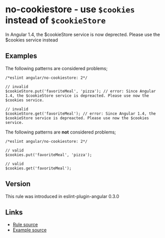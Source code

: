<!-- WARNING: Generated documentation. Edit docs and examples in the rule and examples file ('rules/no-cookiestore.js', 'examples/no-cookiestore.js'). -->

# no-cookiestore - use `$cookies` instead of `$cookieStore`

In Angular 1.4, the $cookieStore service is now deprected.
Please use the $cookies service instead

## Examples

The following patterns are considered problems;

    /*eslint angular/no-cookiestore: 2*/

    // invalid
    $cookieStore.put('favoriteMeal', 'pizza'); // error: Since Angular 1.4, the $cookieStore service is depreacted. Please use now the $cookies service.

    // invalid
    $cookieStore.get('favoriteMeal'); // error: Since Angular 1.4, the $cookieStore service is depreacted. Please use now the $cookies service.

The following patterns are **not** considered problems;

    /*eslint angular/no-cookiestore: 2*/

    // valid
    $cookies.put('favoriteMeal', 'pizza');

    // valid
    $cookies.get('favoriteMeal');

## Version

This rule was introduced in eslint-plugin-angular 0.3.0

## Links

* [Rule source](../rules/no-cookiestore.js)
* [Example source](../examples/no-cookiestore.js)
